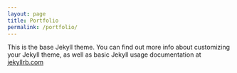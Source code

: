 ```yaml
---
layout: page
title: Portfolio
permalink: /portfolio/
---
```


This is the base Jekyll theme. You can find out more info about customizing your Jekyll theme, as well as basic Jekyll usage documentation at [jekyllrb.com](http://jekyllrb.com/)